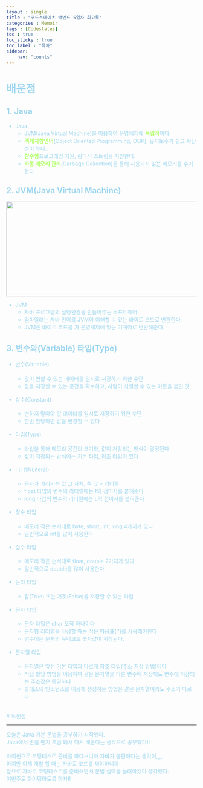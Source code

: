 ```yaml
---
layout : single
title : "코드스테이츠 백엔드 5일차 회고록"
categories : Memoir
tags : [Codestates]
toc : true
toc_sticky : true 
toc_label : "목차"
sidebar:
    nav: "counts"
---
```

<style> 
    p { line-height : 1.75em; }
</style>

# <font color="#A0D7EF"> 배운점

## <font color="#A0D7EF">1. Java

* Java
  * JVM(Java Virtual Machine)을 이용하여 운영체제에 <span style="color:#B0ff66">**독립적**</span>이다.
  * <span style="color:#B0ff66">**객체지향언어**</span>(Object Oriented Programming, OOP), 유지보수가 쉽고 확장성이 높다.
  * <span style="color:#B0ff66">**함수형**</span>프로그래밍 지원, 람다식 스트림을 지원한다.
  * <span style="color:#B0ff66">**자동 메모리 관리**</span>(Garbage Collection)을 통해 사용되지 않는 메모리를 수거한다.

## <font color="#A0D7EF">2. JVM(Java Virtual Machine)

<p align = "center"><img src="https://arquivo.devmedia.com.br/artigos/Allan_Romanato/JavaVirtualMachine/JavaVirtualMachine2.jpg" height="250px" width="650px"></p>

* JVM
  * 자바 프로그램의 실행환경을 만들어주는 소프트웨어.
  * 컴파일러는 자바 언어를 JVM이 이해할 수 있는 바이트 코드로 변환한다.
  * JVM은 바이트 코드를 가 운영체제에 맞는 기계어로 변환해준다.

## <font color="#A0D7EF">3. 변수와(Variable) 타입(Type)

* 변수(Variable)
  * 값이 변할 수 있는 데이터를 임시로 저장하기 위한  수단
  * 값을 저장할 수 있는 공간을 확보하고, 사람이 식별할 수 있는 이름을 붙인 것

* 상수(Constant)
  * 변하지 말아야 할 데이터를 임시로 저장하기 위한 수단
  * 한번 할당하면 값을 변경할 수 없다

* 타입(Type)
  * 타입을 통해 메모리 공간의 크기와, 값이 저장되는 방식이 결정된다
  * 값이 저장되는 방식에는 기본 타입, 참조 타입이 있다

* 리터럴(Literal)
  * 문자가 가리키는 값 그 자체, 즉 값 = 리터럴
  * float 타입의 변수의 리터럴에는 f의 접미사를 붙혀준다
  * long 타입의 변수의 리터럴에는 L의 접미사를 붙혀준다

* 정수 타입
  * 메모리 작은 순서대로 byte, short, int, long 4가지가 있다
  * 일반적으로 int를 많이 사용한다

* 실수 타입
  *  메모리 작은 순서대로 float, double 2가지가 있다
  *  일반적으로 double를 많이 사용한다

* 논리 타입
  * 참(True) 또는 거짓(False)을 저장할 수 있는 타입 

* 문자 타입
  * 문자 타입은 char 오직 하나이다
  * 문자형 리터럴을 작성할 때는 작은 따옴표('')를 사용해야한다
  * 변수에는 문자의 유니코드 숫자값이 저장된다.

* 문자열 타입
  * 문자열은 앞선 기본 타입과 다르게 참조 타입(주소 저장 방법)이다
  * 직접 할당 방법을 이용하여 같은 문자열을 다른 변수에 저장해도 변수에 저장되는 주소값은 동일하다
  * 클래스의 인스턴스를 이용해 생성하는 방법은 같은 문자열이라도 주소가 다르다

<br>
# <font color="#A0D7EF"> 느낀점
<hr>
오늘은 Java 기본 문법을 공부하기 시작했다.<br>
Java에서 손을 뗀지 조금 돼서 다시 배운다는 생각으로 공부했다!!<br><br>
파이썬으로 코딩테스트 준비를 하다보니까 자바가 불편하다는 생각이,,,,<br>
하지만 이제 개발 할 때는 자바로 코드를 짜야하니까<br>
앞으로 자바로 코딩테스트를 준비해면서 문법 실력을 늘려야겠다 생각했다.<br>
이번주도 화이팅하도록 하자!!<br>
